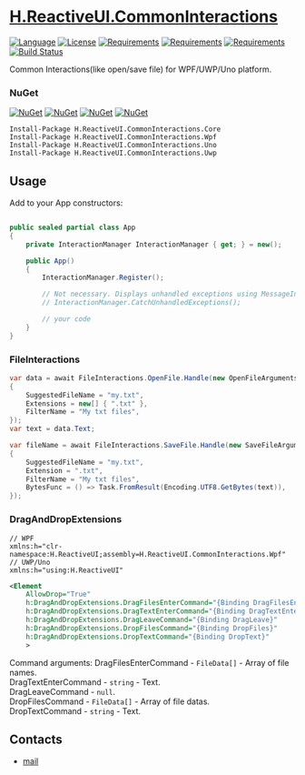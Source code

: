 # [H.ReactiveUI.CommonInteractions](https://github.com/HavenDV/H.ReactiveUI.CommonInteractions/) 

[![Language](https://img.shields.io/badge/language-C%23-blue.svg?style=flat-square)](https://github.com/HavenDV/H.ReactiveUI.CommonInteractions/search?l=C%23&o=desc&s=&type=Code) 
[![License](https://img.shields.io/github/license/HavenDV/H.ReactiveUI.CommonInteractions.svg?label=License&maxAge=86400)](LICENSE.md) 
[![Requirements](https://img.shields.io/badge/Requirements-.NET%20Standard%202.0-blue.svg)](https://github.com/dotnet/standard/blob/master/docs/versions/netstandard2.0.md)
[![Requirements](https://img.shields.io/badge/Requirements-.NET%20Framework%204.0-blue.svg)](https://github.com/microsoft/dotnet/blob/master/releases/net40/README.md)
[![Requirements](https://img.shields.io/badge/Requirements-.NET%20Framework%204.5-blue.svg)](https://github.com/microsoft/dotnet/blob/master/releases/net45/README.md)
[![Build Status](https://github.com/HavenDV/H.ReactiveUI.CommonInteractions/actions/workflows/dotnet.yml/badge.svg)](https://github.com/HavenDV/H.ReactiveUI.CommonInteractions/actions/workflows/dotnet.yml)

Common Interactions(like open/save file) for WPF/UWP/Uno platform.

### NuGet

[![NuGet](https://img.shields.io/nuget/dt/H.ReactiveUI.CommonInteractions.Core.svg?style=flat-square&label=H.ReactiveUI.CommonInteractions.Core)](https://www.nuget.org/packages/H.ReactiveUI.CommonInteractions.Core/)
[![NuGet](https://img.shields.io/nuget/dt/H.ReactiveUI.CommonInteractions.Wpf.svg?style=flat-square&label=H.ReactiveUI.CommonInteractions.Wpf)](https://www.nuget.org/packages/H.ReactiveUI.CommonInteractions.Wpf/)
[![NuGet](https://img.shields.io/nuget/dt/H.ReactiveUI.CommonInteractions.Uno.svg?style=flat-square&label=H.ReactiveUI.CommonInteractions.Uno)](https://www.nuget.org/packages/H.ReactiveUI.CommonInteractions.Uno/)
[![NuGet](https://img.shields.io/nuget/dt/H.ReactiveUI.CommonInteractions.Uwp.svg?style=flat-square&label=H.ReactiveUI.CommonInteractions.Uwp)](https://www.nuget.org/packages/H.ReactiveUI.CommonInteractions.Uwp/)

```
Install-Package H.ReactiveUI.CommonInteractions.Core
Install-Package H.ReactiveUI.CommonInteractions.Wpf
Install-Package H.ReactiveUI.CommonInteractions.Uno
Install-Package H.ReactiveUI.CommonInteractions.Uwp
```

## Usage
Add to your App constructors:
```cs

public sealed partial class App
{
    private InteractionManager InteractionManager { get; } = new();

    public App()
    {
        InteractionManager.Register();

        // Not necessary. Displays unhandled exceptions using MessageInteractions.Exception.
        // InteractionManager.CatchUnhandledExceptions();

        // your code
    }
}
```

### FileInteractions
```cs
var data = await FileInteractions.OpenFile.Handle(new OpenFileArguments
{
    SuggestedFileName = "my.txt",
    Extensions = new[] { ".txt" },
    FilterName = "My txt files",
});
var text = data.Text;

var fileName = await FileInteractions.SaveFile.Handle(new SaveFileArguments
{
    SuggestedFileName = "my.txt",
    Extension = ".txt",
    FilterName = "My txt files",
    BytesFunc = () => Task.FromResult(Encoding.UTF8.GetBytes(text)),
});
```


### DragAndDropExtensions
```
// WPF
xmlns:h="clr-namespace:H.ReactiveUI;assembly=H.ReactiveUI.CommonInteractions.Wpf" 
// UWP/Uno
xmlns:h="using:H.ReactiveUI"
```
```xml
<Element
    AllowDrop="True"
    h:DragAndDropExtensions.DragFilesEnterCommand="{Binding DragFilesEnter}"
    h:DragAndDropExtensions.DragTextEnterCommand="{Binding DragTextEnter}"
    h:DragAndDropExtensions.DragLeaveCommand="{Binding DragLeave}"
    h:DragAndDropExtensions.DropFilesCommand="{Binding DropFiles}"
    h:DragAndDropExtensions.DropTextCommand="{Binding DropText}"
    >
```

Command arguments:
DragFilesEnterCommand - `FileData[]` - Array of file names.  
DragTextEnterCommand - `string` - Text.  
DragLeaveCommand - `null`.  
DropFilesCommand - `FileData[]` - Array of file datas.  
DropTextCommand - `string` - Text.  

## Contacts
* [mail](mailto:havendv@gmail.com)